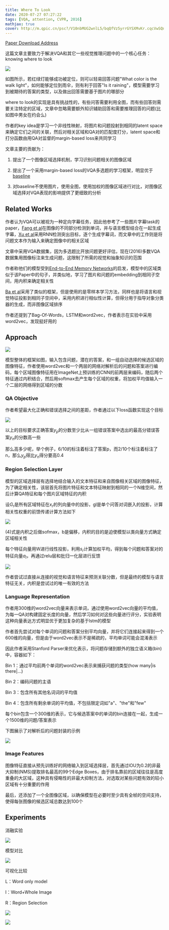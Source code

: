 ```yaml
---
title: Where To Look
date: 2020-07-27 07:27:22
tags: [VQA, attention, CVPR, 2016]
mathjax: true
cover: http://m.qpic.cn/psc?/V10nbMUG2wnlL5/bqQfVz5yrrGYSXMvKr.cqcVwSQnP2BP.lwsyofGqwIKwmlwA0NoZbmHMn*uUN08MwVA5nLjn3w7zfSxFLAkA.Wg2yv8toO7nmcP4vKGZkqA!/b&bo=gAc4BAAAAAABB5s!&rf=viewer_4
---
```

[Paper Download Address](https://arxiv.org/abs/1511.07394)

这篇文章主要致力于解决VQA和其它一些视觉推理问题中的一个核心任务：knowing where to look

![](http://m.qpic.cn/psc?/V10nbMUG3EIcUi/bqQfVz5yrrGYSXMvKr.cqciPelrfl52DIS*ay2FK7kq7qgKDSvyT0G4DMPXHGpIc1G3KTVi5ZkeyhQBdWJxsT01b805i0pwNpQhblMWQkjs!/b&bo=dwIMAgAAAAADB1k!&rf=viewer_4)

如图所示，若红绿灯能够成功被定位，则可以轻易回答问题"What color is the walk light"，如何能够定位到雨伞，则有利于回答"Is it raining"，模型需要学习到被期待的答案的类型，以及做出回答需要基于图片的哪部分

where to look的实现是具有挑战性的，有些问答需要利用全图，而有些回答则需要关注特定的区域，文章中忽略需要额外知识辅助回答和需要推理回答的问题(比如图中男女在约会么)

作者的key idea是学习一个非线性映射，将图片和问题投射到相同的latent space来确定它们之间的关联，然后对相关区域和QA对的匹配度打分，latent space和打分函数由用QA对监督的margin-based loss来共同学习

文章主要的贡献为：

1. 提出了一个图像区域选择机制，学习识别问题相关的图像区域

2. 提出了一个采用margin-based loss的VQA多选题的学习框架，明显优于[baseline][1]

3. 对baseline不使用图片，使用全图，使用加权的图像区域进行对比，对图像区域选择对VQA表现的影响提供了更细致的分析

[1]: https://arxiv.org/abs/1505.00468

## Related Works

作者认为VQA可以被视为一种定向字幕任务，因此他参考了一些图片字幕task的paper，[Fang et al][2]在图像的不同部分检测到单词，并与语言模型结合在一起生成字幕，[Xu et al][3]采用RNN检测突出目标，逐个生成字幕词，而文章中的工作则是将问题文本作为输入来确定图像中的相关区域

[2]:https://arxiv.org/abs/1411.4952

[3]:https://arxiv.org/abs/1502.03044

文章中采用VQA数据集，因为多选题比开放问题更好评估，现在(2016)多数VQA数据集用图像标注来生成问题，这限制了所需的视觉和抽象知识的范围

作者称他们的模型受到[End-to-End Memory Networks][4]的启发，模型中的区域类似于该Paper中的句子，并类似地，学习了图片和问题的embedding到相同子空间，用内积来确定相关性

[4]:https://arxiv.org/abs/1503.08895

[Ba et al][5]采用了类似的框架，但是使用的是零样本学习方法，同样也是将语言和视觉特征投影到相同子空间中，采用内积进行相似性计算，但得分用于指导对象分类器的生成，而非图像区域排序

[5]:https://arxiv.org/abs/1506.00511

作者还提到了Bag-Of-Words，LSTM和word2vec，作者表示在实验中采用word2vec，发现挺好用的

## Approach

![](http://m.qpic.cn/psc?/V10nbMUG3EIcUi/TmEUgtj9EK6.7V8ajmQrEF5xBa7rf5tPl1Y8HikUvRIaquJNCQ6m7tDKYCblyji4rpeKDamZk25AH4Cd7bFf24ncMDQUsS26BEPI7NWG.kM!/b&bo=wwSCAQAAAAADF3Y!&rf=viewer_4)

模型整体的框架如图，输入包含问题，潜在的答案，和一组自动选择的候选区域的图像特征，作者使用word2vec和一个两层的网络对解析后的问题和答案进行编码，每个区域图像特征用在ImageNet上预训练的CNN的前两层来编码，随后两个特征通过内积结合，然后用softmax去产生每个区域的权重，将加权平均值输入一个二层的网络得到区域的分数

### QA Objective

作者希望最大化正确和错误选择之间的差距，作者通过以下loss函数实现这个目标

![](http://m.qpic.cn/psc?/V10nbMUG3EIcUi/TmEUgtj9EK6.7V8ajmQrEPo*1Ig6jtl6uPva1pN2x5W3aMBtiGIhSSgkkIHr7o6NmPWsNrI5Vwm6xw1FtsEsWP3GIvdFzdlFw90ne0qAJSY!/b&bo=9gFOAAAAAAADF4s!&rf=viewer_4)

以上的目标要求正确答案$y_p$的分数至少比从一组错误答案中选出的最高分错误答案$y_n$的分数高一些

那么高多少呢，举个例子，6/10的标注着标注了答案p，而2/10个标注着标注了n，那么$y_p$得比$y_n$得分要高0.4

### Region Selection Layer

模型的区域选择层有选择地结合输入的文本特征和来自图像相关区域的图像特征，为了确定相关性，该层首先将图片特征和文本特征映射到相同的一个N维空间，然后计算QA特征和每个图片区域特征的内积

设$G_r$是所有区域特征在$x_r$的列向量中的投影，gl是单个问答对词嵌入的投影，计算相关性权重的前馈传递计算方法如下

![](http://m.qpic.cn/psc?/V10nbMUG3EIcUi/TmEUgtj9EK6.7V8ajmQrEL.2oQ2W1xMiEassNmbPy.bH.Xug.pY4X08*LHoM.ecnKOzw.pJfWEN9EtZiPWry3VF.ZgRT.ABcGYuccPlnQ6k!/b&bo=5gHVAAAAAAADFwA!&rf=viewer_4)

(4)式是内积之后做sofmax，b是偏移，内积的目的是迫使模型以类向量方式确定区域相关性

每个特征向量用W进行线性投影，利用$s_r$计算加权平均，得到每个问题和答案对的特征向量$a_l$，再通过relu层和批归一化层进行反馈

![](http://m.qpic.cn/psc?/V10nbMUG3EIcUi/TmEUgtj9EK6.7V8ajmQrEHfeCkUT9zDpFT0Y4THJqiIgBwqydV4K2cJW77ODa6NYzviKxSuCl0q30nzNYfmXhnQIQH4oRahlGhLNYC7xBSU!/b&bo=BwKlAAAAAAADF5I!&rf=viewer_4)

作者尝试过直接从连接的视觉和语言特征来预测关联分数，但是最终的模型与语言特征无关，内积是尝试过的唯一有效的方法

### Language Representation

作者用300维的word2vec向量来表示单词，通过使用word2vec向量的平均值，为每一QA对构建固定长度的向量，然后学习如何对这些向量进行评分，实验表明这种向量表达方式明显优于更加复杂的基于lstm的模型

作者首先尝试对每个单词的问题和答案分别平均向量，并将它们连接起来得到一个600维的向量，但是由于word2vec表示不是稀疏的，平均单词可能会混淆表示

因此作者采用Stanford Parser来优化表示，将问题存储到额外的独立语义箱(bin)中，容器如下：

Bin 1：通过平均前两个单词的word2vec表示来捕获问题的类型(how many|is there|...)

Bin 2：编码问题的主语

Bin 3：包含所有其他名词词的平均值

Bin 4：包含所有剩余单词的平均值，不包括限定词如"a"、"the"和"few"

每个bin包含一个300维的表示，它与候选答案中的单词的bin连接在一起，生成一个1500维的问题/答案表示

下图展示了对解析后的问题封装的示例

![](http://m.qpic.cn/psc?/V10nbMUG3EIcUi/TmEUgtj9EK6.7V8ajmQrEA7l3gA*fE5FDgDawfRS6AUgw5wU7H*mtgzZ9qNgU0KTXwd26g82G0DZi7kpwXfjmE1.g8YRpLPjKl7BciW88To!/b&bo=vwEfAQAAAAADF5I!&rf=viewer_4)

### Image Features

图像特征直接从预先训练好的网络输入到区域选择层，首先通过IOU为0.2的非最大抑制(NMS)提取排名最高的99个Edge Boxes，由于排名靠前的区域往往是高度重叠的大区域，这种具有侵略性的非最大抑制方法，对选取对某些问题有效的较小区域有十分重要的作用

最后，还添加了一个全图像区域，以确保模型在必要时至少具有全帧的空间支持，使得每张图像的候选区域总数达到100个

## Experiments

消融实验

![](http://m.qpic.cn/psc?/V10nbMUG3EIcUi/TmEUgtj9EK6.7V8ajmQrEDxb7R.w5UThWS5izhEQ8DbdSqmmwlavK0Os8nmnAkOc15r3PVjvNKUCD4aVMmkl2vkef3k6SPorRHgKAW51PEM!/b&bo=JwGIAAAAAAADF5w!&rf=viewer_4)

模型对比

![](http://m.qpic.cn/psc?/V10nbMUG3EIcUi/TmEUgtj9EK6.7V8ajmQrEEDc5iVYFD144*pxep6Hc0h3iVwxLUPMTZkprETBBb9QGngC4osu3tvD8sRIbBkF2QEYU04mKw4Qj525tE29YQk!/b&bo=jAF0AAAAAAADF8s!&rf=viewer_4)

可视化比较

L：Word only model

I：Word+Whole Image

R：Region Selection

![](http://m.qpic.cn/psc?/V10nbMUG3EIcUi/TmEUgtj9EK6.7V8ajmQrELvxznJAxMQdhsF62iJzYDypflr9Ekv*JwqTkYPRxTkjFkbYJ1D2UyZFQBCuyDBBlso2aV2SZVZhejSgphcEFdc!/b&bo=9wIHAgAAAAADJ*I!&rf=viewer_4)

![](http://m.qpic.cn/psc?/V10nbMUG3EIcUi/TmEUgtj9EK6.7V8ajmQrEAJSg4U7C67OF40TkUGLbACrfD15HOXLe1tyf2F8g56riztmBR1BMSsPVdGQa.Lx0W33m0EmMNAgrlNkv7Z1FDI!/b&bo=*wLLAQAAAAADNyU!&rf=viewer_4)




